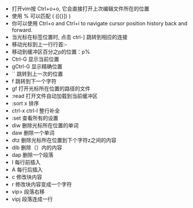 - 打开vim按 Ctrl+o+o, 它会直接打开上次编辑文件所在的位置
- 使用 % 可以匹配 ( ([{}]) )
- 你可以使用 Ctrl+o and Ctrl+i to navigate cursor position history back and forward.
- 当光标在标签位置时, 点击 ctrl-] 跳转到相应的连接
- 移动光标到上一行行首:-
- 移动到缓冲区百分之p的位置：p%
- Ctrl-G 显示当前位置
- gCtrl-G 显示精确位置
- \`\` 跳转到上一次的位置
- f<char> 跳转到下一个字符
- gf 打开光标所在位置的路径的文件
- :read 打开文件自动加载到当前缓冲区
- :sort x  排序
- ctrl-x ctrl-l 整行补全
- :set 查看所有的设置
- diw 删除光标所在位置的单词
- daw 删除一个单词
- dtz 删除光标所在位置到下个字符z之间的内容
- dib 删除（）内的内容
- dap 删除一个段落
- <ctrl-V><motion>I<text>  每行前插入
- <ctrl-V><motion>A<text>  每行后插入
- <ctrl-V><motion>c<text>  修改块内容
- <ctrl-V><motion>r<text>  修改块内容变成一个字符
- vip> 段落右移
- vipj 段落连成一行

